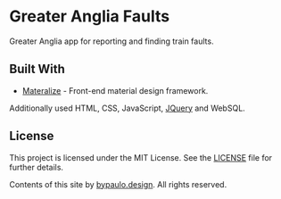 # Greater Anglia Faults

Greater Anglia app for reporting and finding train faults.

## Built With

- [Materalize](https://materializecss.com/) - Front-end material design framework.

Additionally used HTML, CSS, JavaScript, [JQuery](https://jquery.com/) and WebSQL.

## License

This project is licensed under the MIT License. See the [LICENSE](LICENSE) file for further details.

Contents of this site by [bypaulo.design](http://www.bypaulo.design/). All rights reserved.
